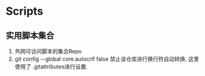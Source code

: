 # Scripts
## 实用脚本集合
1. 外网可访问脚本的集合Repo
2. git config --global core.autocrlf false 禁止该仓库进行换行符自动转换. 这里使用了 .gitattributes进行设置. 